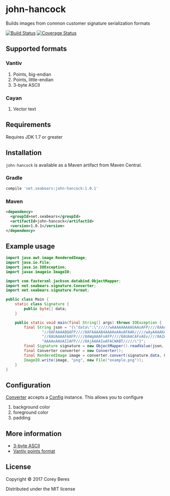 # john-hancock

Builds images from common customer signature serialization formats

[![Build Status](https://travis-ci.org/cberes/john-hancock.svg?branch=master)](https://travis-ci.org/cberes/john-hancock)
[![Coverage Status](https://coveralls.io/repos/github/cberes/john-hancock/badge.svg?branch=master)](https://coveralls.io/github/cberes/john-hancock?branch=master)

## Supported formats

### Vantiv

1. Points, big-endian
2. Points, little-endian
3. 3-byte ASCII

### Cayan

1. Vector text

## Requirements

Requires JDK 1.7 or greater

## Installation

`john-hancock` is available as a Maven artifact from Maven Central.

### Gradle

```groovy
compile 'net.seabears:john-hancock:1.0.1'
```

### Maven

```xml
<dependency>
  <groupId>net.seabears</groupId>
  <artifactId>john-hancock</artifactId>
  <version>1.0.1</version>
</dependency>
```

## Example usage

```java
import java.awt.image.RenderedImage;
import java.io.File;
import java.io.IOException;
import javax.imageio.ImageIO;

import com.fasterxml.jackson.databind.ObjectMapper;
import net.seabears.signature.Converter;
import net.seabears.signature.Format;

public class Main {
    static class Signature {
        public byte[] data;
    }

    public static void main(final String[] args) throws IOException {
        final String json = "{\"data\":\"/////wAAAAAAAAAUAAoAFP////8AAAAAAAoAAP////8AAAAKAAcACv//" +
                "//8AFAAAABQAFP////8AFAAAAB4AAAAeAAoAFAAK/////wAyAAAAKAAAACgACgAyAAoAMgAUACgAFP//" +
                "//8AUAAAAFAAFP////8AWgAAAFoAFP////8AUAACAFoAEv////8AZAAAAGQAFABuABQAbgAA/////wB4" +
                "AAAAeAAUAIIAFP////8AjAAAAIwAFACWABT/////\"}";
        final Signature signature = new ObjectMapper().readValue(json, Signature.class);
        final Converter converter = new Converter();
        final RenderedImage image = converter.convert(signature.data, Format.POINTS_BIG_ENDIAN);
        ImageIO.write(image, "png", new File("example.png"));
    }
}

```

## Configuration

[Converter](src/main/java/net/seabears/signature/Converter.java) accepts a [Config](src/main/java/net/seabears/signature/Config.java) instance. This allows you to configure

1. background color
2. foreground color
3. padding

## More information

- [3-byte ASCII](https://social.msdn.microsoft.com/Forums/vstudio/en-US/1dc7421a-56dc-4698-ac33-9c79e25fde36/saving-series-of-point-data-in-c)
- [Vantiv points format](https://developer.vantiv.com/thread/1830)

## License

Copyright © 2017 Corey Beres

Distributed under the MIT license

